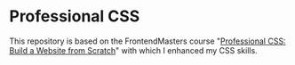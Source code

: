 # Professional CSS

This repository is based on the FrontendMasters course "[Professional CSS: Build a Website from Scratch](https://frontendmasters.com/courses/pro-css/)" with which I enhanced my CSS skills.
